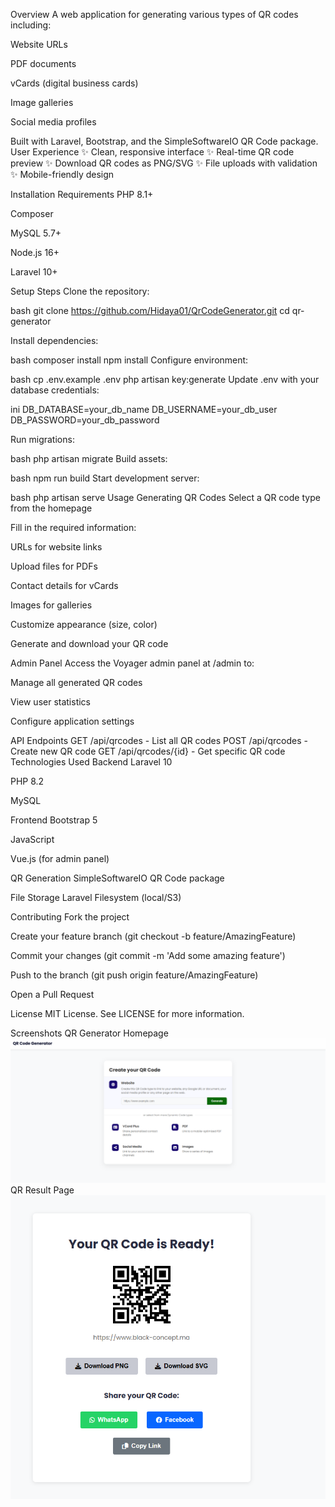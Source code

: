 Overview
A web application for generating various types of QR codes including:

Website URLs

PDF documents

vCards (digital business cards)

Image galleries

Social media profiles

Built with Laravel, Bootstrap, and the SimpleSoftwareIO QR Code package.
User Experience
✨ Clean, responsive interface
✨ Real-time QR code preview
✨ Download QR codes as PNG/SVG
✨ File uploads with validation
✨ Mobile-friendly design

Installation
Requirements
PHP 8.1+

Composer

MySQL 5.7+

Node.js 16+

Laravel 10+

Setup Steps
Clone the repository:

bash
git clone https://github.com/Hidaya01/QrCodeGenerator.git
cd qr-generator

Install dependencies:

bash
composer install
npm install
Configure environment:

bash
cp .env.example .env
php artisan key:generate
Update .env with your database credentials:

ini
DB_DATABASE=your_db_name
DB_USERNAME=your_db_user
DB_PASSWORD=your_db_password

Run migrations:

bash
php artisan migrate
Build assets:

bash
npm run build
Start development server:

bash
php artisan serve
Usage
Generating QR Codes
Select a QR code type from the homepage

Fill in the required information:

URLs for website links

Upload files for PDFs

Contact details for vCards

Images for galleries

Customize appearance (size, color)

Generate and download your QR code

Admin Panel
Access the Voyager admin panel at /admin to:

Manage all generated QR codes

View user statistics

Configure application settings

API Endpoints
GET /api/qrcodes - List all QR codes
POST /api/qrcodes - Create new QR code
GET /api/qrcodes/{id} - Get specific QR code
Technologies Used
Backend
Laravel 10

PHP 8.2

MySQL

Frontend
Bootstrap 5

JavaScript

Vue.js (for admin panel)

QR Generation
SimpleSoftwareIO QR Code package

File Storage
Laravel Filesystem (local/S3)

Contributing
Fork the project

Create your feature branch (git checkout -b feature/AmazingFeature)

Commit your changes (git commit -m 'Add some amazing feature')

Push to the branch (git push origin feature/AmazingFeature)

Open a Pull Request

License
MIT License. See LICENSE for more information.

Screenshots
QR Generator Homepage
![alt text](image.png)
QR Result Page
![alt text](image-1.png)
